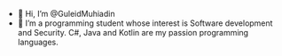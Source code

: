 - 👋 Hi, I’m @GuleidMuhiadin
- 👀 I’m a programming student whose interest is Software development and Security.
       C#, Java and Kotlin are my passion programming languages.

<!---
GuleidMuhiadin/GuleidMuhiadin is a ✨ special ✨ repository because its `README.md` (this file) appears on your GitHub profile.
You can click the Preview link to take a look at your changes.
--->
